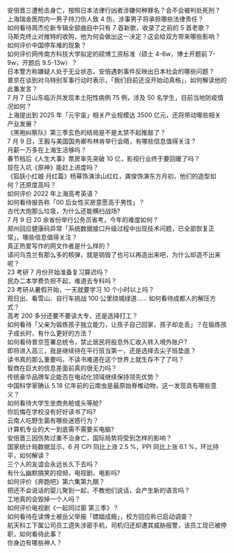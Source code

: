 安倍晋三遭枪击身亡，按照日本法律行凶者涉嫌何种罪名？会不会被判处死刑？  
上海瑞金医院内一男子持刀伤人致 4 伤，涉事男子将承担哪些法律责任？  
如何看待周杰伦新专辑全部曲目中只有 7 首新歌，收录了之前的 5 首老歌？  
马斯克终止对推特的收购，他为何会做出这一决定？这会给双方带来哪些影响？  
如何评价中国停车难的现象？  
如何评价网传南方科技大学拟定的硕博工资标准（硕士 4-6w，博士开题前 7-9w，开题后 9.5-13w）？  
日本警方称嫌疑人处于无业状态，安倍遇刺事件反映出日本社会的哪些问题？  
普京在谈到对乌特别军事行动时表示，「我们目前还没开始动真格」，如何解读他的此番发言？  
7 月 7 日山东临沂共发现本土阳性病例 75 例，涉及 50 名学生，目前当地防疫情况如何？  
上海提出到 2025 年「元宇宙」相关产业规模达 3500 亿元，还将带动哪些相关产业发展？  
《黑袍纠察队》第三季玄色的结局是不是太禁不起推敲了？  
7 月 9 日，王毅与美国国务卿布林肯举行会晤，有哪些信息值得关注？  
月薪一万多在上海生活够吗？  
春节档后《人生大事》票房率先突破 10 亿，影视行业终于要回暖了吗？  
现在入坑《原神》能赶上进度吗？  
《狐妖小红娘·月红篇》杨幂饰演涂山红红，龚俊饰演东方月初，他们的造型如何？还原度高吗？  
如何评价 2022 年上海高考英语？  
如何看待报告称「00 后女性买房意愿高于男性」？  
古代大炮那么垃圾，为什么还能横扫战场?  
7 月 9 日 20 余省份举行公务员省考，今年的难度如何？  
郑州回应健康码异常「系统数据接口升级过程中出现技术问题，已全部恢复正常」，哪些信息值得关注？  
真正热爱写作的网文作者是什么样的？  
请问乌克兰有那么多的核弹，就是销毁了也可以再造出来吧，为什么却造不出来呢？  
23 考研 7 月份开始准备复习算迟吗？  
民办二本学费负担不起，难道去专科吗？  
23 考研从暑假开始，一天就要学习 10 个小时以上吗？  
观日出、看雪山、自行车挑战 100 公里绕城绿道...... 如何看待成都人的解压方式？  
高考 200 多分还要不要读大专，还是选择打工？  
如何看待「父亲为锻炼孩子独立能力，让孩子自己回家，孩子却走丢」？在锻炼孩子成长时，有什么更好的方法？  
如何看待普京签署总统令，禁止居民将股息外汇收入转入境外账户?  
即将进入高三，我是继续待在平行班当第一，还是选择去尖子班垫底？  
读书真的那么重要吗，不读书难道在这个世界上就生存不了了吗？  
智商在巨大的信息差面前真的很无力吗？  
传统豪华品牌车企能否在电动化领域继续保持领先优势？  
中国科学家确认 5.18 亿年前的云南虫是最原始脊椎动物，这一发现具有哪些意义？  
如何看待大学生坐商务舱或头等舱?  
你后悔在学校没有好好读书了吗?  
云南人吃野生菌有哪些迷惑行为？  
计算机专业的大一到底需不需要买电脑?  
安倍晋三因伤势过重不治身亡，国际局势将受到怎样的影响？  
国家统计局数据显示，6 月 CPI 同比上涨 2.5 %，PPI 同比上涨 6.1 %，环比持平，如何解读？  
三个人的友谊会永远长久下去吗？  
有什么幽默搞笑的视频，电视剧，电影吗?  
如何评价《奔跑吧》第六集第九期？  
把还不会说话的婴儿聚到一起，不教他们说话，会产生新的语言吗？  
工地真的会毁掉一个人吗？  
如何评价电视剧《一起同过窗 第三季》？  
如何看待在读博士被岳父举报「嫖娼成瘾」，校方回应称已启动调查？  
航天科工下属公司员工遗失涉密手机，司机归还却遭其威胁报警，该员工现已被停职，如何看待此事？  
你身边有哪些神人？  
